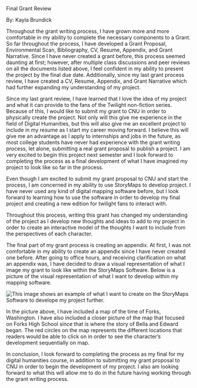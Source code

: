 Final Grant Review

By: Kayla Brundick

Throughout the grant writing process, I have grown more and more comfortable in my ability to complete the necessary components to a Grant. 
So far throughout the process, I have developed a Grant Proposal, Environmental Scan, Bibliography, CV, Resume, Appendix, and Grant Narrative. 
Since I have never created a grant before, this process seemed daunting at first; however, after multiple class discussions and peer reviews on all the documents listed above, I feel confident in my ability to present the project by the final due date. 
Additionally, since my last grant process review, I have created a CV, Resume, Appendix, and Grant Narrative which had further expanding my understanding of my project. 

Since my last grant review, I have learned that I love the idea of my project and what it can provide to the fans of the Twilight non-fiction series. 
Because of this, I would like to submit my grant to CNU in order to physically create the project. 
Not only will this give me experience in the field of Digital Humanities, but this will also give me an excellent project to include in my resume as I start my career moving forward. 
I believe this will give me an advantage as I apply to internships and jobs in the future, as most college students have never had experience with the grant writing process, let alone, submitting a real grant proposal to publish a project. 
I am very excited to begin this project next semester and I look forward to completing the process as a final development of what I have imagined my project to look like so far in the process. 

Even though I am excited to submit my grant proposal to CNU and start the process, I am concerned in my ability to use StoryMaps to develop project. 
I have never used any kind of digital mapping software before, but I look forward to learning how to use the software in order to develop my final project and creating a new edition for twilight fans to interact with. 

Throughout this process, writing this grant has changed my understanding of the project as I develop new thoughts and ideas to add to my project in order to create an interactive model of the thoughts I want to include from the perspectives of each character. 

The final part of my grant process is creating an appendix. 
At first, I was not comfortable in my ability to create an appendix since I have never created one before. 
After going to office hours, and receiving clarification on what an appendix was, I have decided to draw a visual representation of what I image my grant to look like within the StoryMaps Software. 
Below is a picture of the visual representation of what I want to develop within my mapping software. 

![This image shows an example of what I want to create on the StoryMaps Software to develope my project further.](https://kayla-brundick.github.io/Kayla-Brundick1/images/Appendix.jpg)

In the picture above, I have included a map of the time of Forks, Washington. 
I have also included a closer picture of the map that focused on Forks High School since that is where the story of Bella and Edward began. 
The red circles on the map represents the different locations that readers would be able to click on in order to see the character’s development sequentially on map. 

In conclusion, I look forward to completing the process as my final for my digital humanities course, in addition to submitting my grant proposal to CNU in order to begin the development of my project. 
I also am looking forward to what this will allow me to do in the future having working through the grant writing process.  
